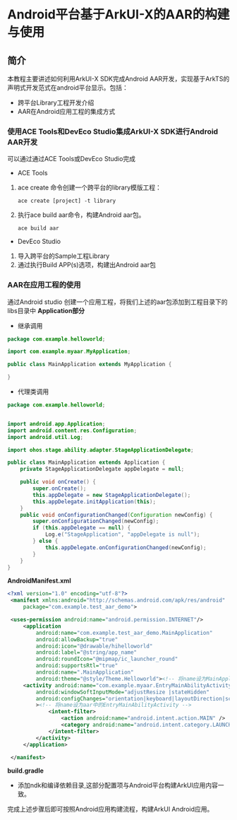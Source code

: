 # Android平台基于ArkUI-X的AAR的构建与使用

## 简介
本教程主要讲述如何利用ArkUI-X SDK完成Android AAR开发，实现基于ArkTS的声明式开发范式在android平台显示。包括：

* 跨平台Library工程开发介绍
* AAR在Android应用工程的集成方式


### 使用ACE Tools和DevEco Studio集成ArkUI-X SDK进行Android AAR开发
可以通过通过ACE Tools或DevEco Studio完成
* ACE Tools
1. ace create 命令创建一个跨平台的library模版工程：
    ```
    ace create [project] -t library
    ```
2. 执行ace build aar命令，构建Android aar包。
    ```
    ace build aar
    ```
* DevEco Studio
1. 导入跨平台的Sample工程Library
2. 通过执行Build APP(s)选项，构建出Android aar包
### AAR在应用工程的使用

通过Android studio 创建一个应用工程，将我们上述的aar包添加到工程目录下的libs目录中
**Application部分**

* 继承调用
```java
package com.example.helloworld;

import com.example.myaar.MyApplication;

public class MainApplication extends MyApplication { 

}
```
* 代理类调用
```java
package com.example.helloworld;


import android.app.Application;
import android.content.res.Configuration;
import android.util.Log;

import ohos.stage.ability.adapter.StageApplicationDelegate;

public class MainApplication extends Application {
    private StageApplicationDelegate appDelegate = null;

    public void onCreate() {
        super.onCreate();
        this.appDelegate = new StageApplicationDelegate();
        this.appDelegate.initApplication(this);
    }
    public void onConfigurationChanged(Configuration newConfig) {
        super.onConfigurationChanged(newConfig);
        if (this.appDelegate == null) {
            Log.e("StageApplication", "appDelegate is null");
        } else {
            this.appDelegate.onConfigurationChanged(newConfig);
        }
    }
}
```
**AndroidManifest.xml**
```xml
<?xml version="1.0" encoding="utf-8"?>
 <manifest xmlns:android="http://schemas.android.com/apk/res/android"
     package="com.example.test_aar_demo">

 <uses-permission android:name="android.permission.INTERNET"/>
     <application
         android:name="com.example.test_aar_demo.MainApplication"
         android:allowBackup="true"
         android:icon="@drawable/hihelloworld"
         android:label="@string/app_name"
         android:roundIcon="@mipmap/ic_launcher_round"
         android:supportsRtl="true"
         android:name=".MainApplication"
         android:theme="@style/Theme.Helloworld"><!-- 将name设为MainApplication-->
     <activity android:name="com.example.myaar.EntryMainAbilityActivity" 
         android:windowSoftInputMode="adjustResize |stateHidden"
         android:configChanges="orientation|keyboard|layoutDirection|screenSize|uiMode|smallestScreenSize"
         ><!-- 将name设为aar中的EntryMainAbilityActivity -->
             <intent-filter>
                 <action android:name="android.intent.action.MAIN" />
                 <category android:name="android.intent.category.LAUNCHER" />
             </intent-filter>
         </activity>
     </application>

 </manifest>
```
**build.gradle**
* 添加ndk和编译依赖目录,这部分配置项与Android平台构建ArkUI应用内容一致。

完成上述步骤后即可按照Android应用构建流程，构建ArkUI Android应用。